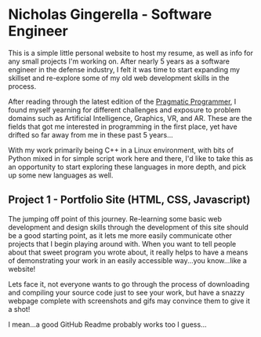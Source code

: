 # Nicholas Gingerella - Software Engineer
This is a simple little personal website to host my resume, as well as info for any small projects I'm working on.
After nearly 5 years as a software engineer in the defense industry, I felt it was time to start expanding my skillset
and re-explore some of my old web development skills in the process.

After reading through the latest edition of the
[Pragmatic Programmer](https://pragprog.com/book/tpp20/the-pragmatic-programmer-20th-anniversary-edition), I found myself yearning
for different challenges and exposure to problem domains such as Artificial Intelligence, Graphics, VR, and AR. These are the fields
that got me interested in programming in the first place, yet have drifted so far away from me in these past 5 years...

With my work primarily being C++ in a Linux environment, with bits of Python mixed in for simple script work here and there,
I'd like to take this as an opportunity to start exploring these languages in more depth, and pick up some new languages as well.


## Project 1 - Portfolio Site (HTML, CSS, Javascript)
The jumping off point of this journey. Re-learning some basic web development and design skills through the development of this
site should be a good starting point, as it lets me more easily communicate other projects that I begin playing around with.
When you want to tell people about that sweet program you wrote about, it really helps to have a means of demonstrating your work
in an easily accessible way...you know...like a website!

Lets face it, not everyone wants to go through the process of downloading
and compiling your source code just to see your work, but have a snazzy webpage complete with screenshots and gifs may convince them to give it a shot!

I mean...a good GitHub Readme probably works too I guess...
